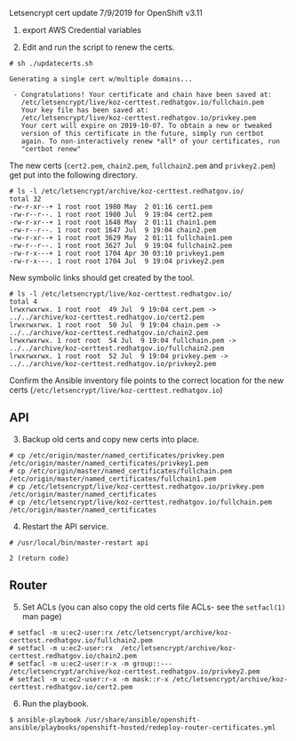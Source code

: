 Letsencrypt cert update 7/9/2019 for OpenShift v3.11

1) export AWS Credential variables

2) Edit and run the script to renew the certs.

```
# sh ./updatecerts.sh 

Generating a single cert w/multiple domains...

 - Congratulations! Your certificate and chain have been saved at:
   /etc/letsencrypt/live/koz-certtest.redhatgov.io/fullchain.pem
   Your key file has been saved at:
   /etc/letsencrypt/live/koz-certtest.redhatgov.io/privkey.pem
   Your cert will expire on 2019-10-07. To obtain a new or tweaked
   version of this certificate in the future, simply run certbot
   again. To non-interactively renew *all* of your certificates, run
   "certbot renew"
```
The new certs (```cert2.pem```, ```chain2.pem```, ```fullchain2.pem``` and ```privkey2.pem```) get put into 
the following directory.
```
# ls -l /etc/letsencrypt/archive/koz-certtest.redhatgov.io/
total 32
-rw-r-xr--+ 1 root root 1980 May  2 01:16 cert1.pem
-rw-r--r--. 1 root root 1980 Jul  9 19:04 cert2.pem
-rw-r-xr--+ 1 root root 1648 May  2 01:11 chain1.pem
-rw-r--r--. 1 root root 1647 Jul  9 19:04 chain2.pem
-rw-r-xr--+ 1 root root 3629 May  2 01:11 fullchain1.pem
-rw-r--r--. 1 root root 3627 Jul  9 19:04 fullchain2.pem
-rw-r-x---+ 1 root root 1704 Apr 30 03:10 privkey1.pem
-rw-r-x---. 1 root root 1704 Jul  9 19:04 privkey2.pem
```
New symbolic links should get created by the tool.

```
# ls -l /etc/letsencrypt/live/koz-certtest.redhatgov.io/
total 4
lrwxrwxrwx. 1 root root  49 Jul  9 19:04 cert.pem -> ../../archive/koz-certtest.redhatgov.io/cert2.pem
lrwxrwxrwx. 1 root root  50 Jul  9 19:04 chain.pem -> ../../archive/koz-certtest.redhatgov.io/chain2.pem
lrwxrwxrwx. 1 root root  54 Jul  9 19:04 fullchain.pem -> ../../archive/koz-certtest.redhatgov.io/fullchain2.pem
lrwxrwxrwx. 1 root root  52 Jul  9 19:04 privkey.pem -> ../../archive/koz-certtest.redhatgov.io/privkey2.pem
```

Confirm the Ansible inventory file points to the correct location
for the new certs (```/etc/letsencrypt/live/koz-certtest.redhatgov.io```)

API
---

3) Backup old certs and copy new certs into place.
```
# cp /etc/origin/master/named_certificates/privkey.pem /etc/origin/master/named_certificates/privkey1.pem
# cp /etc/origin/master/named_certificates/fullchain.pem /etc/origin/master/named_certificates/fullchain1.pem 
# cp /etc/letsencrypt/live/koz-certtest.redhatgov.io/privkey.pem /etc/origin/master/named_certificates
# cp /etc/letsencrypt/live/koz-certtest.redhatgov.io/fullchain.pem /etc/origin/master/named_certificates
```
4) Restart the API service.
```
# /usr/local/bin/master-restart api

2 (return code)
```
Router
------

5) Set ACLs (you can also copy the old certs file ACLs- see the ```setfacl(1)``` man page)
```
# setfacl -m u:ec2-user:rx /etc/letsencrypt/archive/koz-certtest.redhatgov.io/fullchain2.pem
# setfacl -m u:ec2-user:rx  /etc/letsencrypt/archive/koz-certtest.redhatgov.io/chain2.pem
# setfacl -m u:ec2-user:r-x -m group::--- /etc/letsencrypt/archive/koz-certtest.redhatgov.io/privkey2.pem
# setfacl -m u:ec2-user:r-x -m mask::r-x /etc/letsencrypt/archive/koz-certtest.redhatgov.io/cert2.pem
```
6) Run the playbook.
```
$ ansible-playbook /usr/share/ansible/openshift-ansible/playbooks/openshift-hosted/redeploy-router-certificates.yml
```
